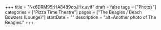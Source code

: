 +++
title = "Nx6DRM95rHA8489coJHx.avif"
draft = false
tags = ["Photos"]
categories = ["Pizza Time Theatre"]
pages = ["The Beagles / Beach Bowzers (Lounge)"]
startDate = ""
description = "alt=Another photo of The Beagles."
+++
